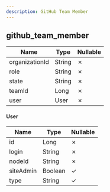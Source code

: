 ```yaml
---
description: GitHub Team Member
---
```

github_team_member
------------------

| **Name**       | **Type** | **Nullable** |
| -------------- | -------- | ------------ |
| organizationId | String   | &cross;      |
| role           | String   | &cross;      |
| state          | String   | &cross;      |
| teamId         | Long     | &cross;      |
| user           | User     | &cross;      |

#### User
| **Name**  | **Type** | **Nullable** |
| --------- | -------- | ------------ |
| id        | Long     | &cross;      |
| login     | String   | &cross;      |
| nodeId    | String   | &cross;      |
| siteAdmin | Boolean  | &check;      |
| type      | String   | &check;      |
